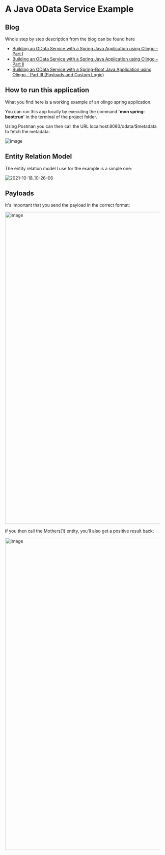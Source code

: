 # A Java OData Service Example

## Blog 

Whole step by step description from the blog can be found here
- [Building an OData Service with a Spring Java Application using Olingo – Part I](https://blogs.sap.com/2021/10/29/building-an-odata-service-with-a-spring-java-application-using-olingo-part-i/)
- [Building an OData Service with a Spring Java Application using Olingo – Part II](https://blogs.sap.com/2022/01/17/building-an-odata-service-with-a-spring-java-application-using-olingo-part-ii/)
- [Building an OData Service with a Spring-Boot Java Application using Olingo – Part III (Payloads and Custom Logic)](https://blogs.sap.com/2022/08/02/building-an-odata-service-with-a-spring-boot-java-application-using-olingo-part-iii-payloads-and-custom-logic/)


## How to run this application

What you find here is a working example of an olingo spring application.

You can run this app locally by executing the command **'mvn spring-boot:run'** in the terminal of the project folder.

Using Postman you can then call the URL localhost:8080/odata/$metadata to fetch the metadata:

![image](https://user-images.githubusercontent.com/19994604/138900236-f6ba4cca-c3e4-49ea-97c3-e80e5835aa7d.png)


## Entity Relation Model
The entity relation model I use for the example is a simple one:

![2021-10-18_10-26-06](https://user-images.githubusercontent.com/19994604/138327882-76404655-f383-46e6-82af-677560b5ccee.png)


## Payloads

It's important that you send the payload in the correct format:

<img width="1015" alt="image" src="https://user-images.githubusercontent.com/19994604/167310946-febc1bc1-e898-4d31-aa94-efb423e69d1d.png">

if you then call the Mothers(1) entity, you'll also get a positive result back:

<img width="1015" alt="image" src="https://user-images.githubusercontent.com/19994604/167310988-142c61c2-49ab-487d-927e-0f6edd1e6376.png">

